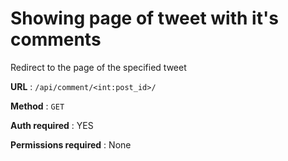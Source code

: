 # Showing page of tweet with it's comments

Redirect to the page of the specified tweet

**URL** : `/api/comment/<int:post_id>/`

**Method** : `GET`

**Auth required** : YES

**Permissions required** : None
